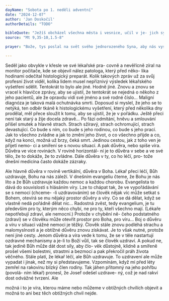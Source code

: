 ```yaml
---
dayName: "Sobota po 1. neděli adventní"
date: "2024-12-07"
author: 'Jan Doskočil'
authorDetails: "TODO"

bibleQuote: "Ježíš obcházel všechna města i vesnice, učil v je- jich synagógách, hlásal radostnou zvěst o (Božím) království a uzdravoval každou nemoc a každou chorobu. Když viděl zástupy, bylo mu jich líto, protože byli vysílení a skleslí jako ovce bez pastýře. Tu řekl svým učedníkům: „Žeň je sice hojná, ale dělníků málo. Proste proto Pána žně, aby poslal dělníky na svou žeň.“ (Potom) si zavolal svých dvanáct učedníků a dal jim moc nad nečistými duchy, aby je vyháněli a uzdravovali každou ne- moc a každou chorobu. Těchto dvanáct Ježíš po- slal a přikázal jim: „Mezi pohany nechoďte a do žádného samařského města nevcházejte.  Radě- ji jděte k ztraceným ovcím z domu izraelského. Jděte a hlásejte: »Přiblížilo se nebeské království.« Uzdravujte nemocné, probouzejte k životu mrtvé, očišťujte malomocné, vyhánějte zlé duchy. Zadar- mo jste dostali, zadarmo dávejte.“"
source: "Mt 9,35-10,1.5-8"

prayer: "Bože, tys poslal na svět svého jednorozeného Syna, aby nás vysvobodil z otroctví hříchu; ukaž svou otcovskou lásku všem, kdo toužeb- ně očekávají tvou pomoc, a doveď nás k plné účasti na svobodě dětí Božích. Prosíme o to skrze tvého Syna…	"

---
```


Seděl jako obvykle v křesle ve své lékařské pra- covně a nevěřícně zíral na monitor počítače, kde se objevil nález patologa, který před něko- lika hodinami odečítal histologický preparát. Kolik takových zpráv už za svůj profesní život viděl, kolika lidem musel nepříznivý výsledek lékařského vyšetření sdělit. Tentokrát to bylo ale jiné. Hodně jiné. Znovu a znovu se vracel k hlavičce zprávy, aby se ujistil, že tentokrát  se nejedná o někoho z jeho pacientů, ale že opravdu vidí své jméno a své rodné číslo…
Maligní diagnóza je taková malá ochutnávka smrti. Doposud si myslel, že jeho se to netýká, ten odběr tkáně k histologickému vyšetření, který před několika dny prodělal, měl přece sloužit k tomu, aby se ujistil, že je v pořádku. Ještě přeci není tak starý a žije docela zdravě…
Po fázi odmítání, hněvu a smlouvání přišel smutek a hlavně strach. Strach sžíravý, strach ochromující,   strach   devastující.    Co   bude s ním, co bude s jeho rodinou, co bude s jeho prací. Jak to všechno zvládne a jak to změní jeho život, o co všechno přijde a co, když na konci, možná už brzy, čeká smrt.
Jedinou cestou, jak z toho ven je přijetí nemo- ci a smíření se s novou situací. A pak důvěra, nebo spíše víra.
Důvěra ve více rovinách. V rovině horizontál- ní je to důvěra v sebe a ve své tělo, že to dokáže, že to zvládne. Dále důvěra v ty, co ho léčí, pro- tože dnešní medicína často dokáže zázraky.
 
Ale hlavně důvěra v rovině vertikální, důvěra v Boha. Lékař přeci léčí, Bůh uzdravuje, Bohu na nás záleží. V dnešním evangeliu čteme, že Bohu je nás líto a že Bůh uzdravuje každou nemoc a každou chorobu. Evangelista to dává do souvislosti s hlásáním víry. Lze to chápat tak, že ve vypořádávání se s nemocí (chceme-
-li uzdravováním) se člověk nějak víc může setkat s Bohem, otevírá se mu nějaký prostor důvěry a víry.
Co se dá dělat, když se vlastně nedá pořádně dělat nic… Radostná zvěst, tedy evangelium, je tu především pro ty, kterým něco chybí, ne pro ty, kteří všechno mají. (Lékaře nepotřebují zdraví, ale nemocní.) Protože v chybění ně- čeho podstatného (zdraví) se v člověku může otevřít prostor pro Boha, pro víru…
Boj o důvěru  a víru v situaci vážné nemoci  je těžký. Člověk  stále znovu podléhá strachu  a malomyslnosti a je obtížné důvěru znovu získávat. Je to však nutné, protože není jiné cesty. Jenom důvěra a víra vede k tomu, že se v těle nastartují ozdravné mechanismy a je-li to Boží vůlí, tak se člověk uzdraví. A pokud ne, tak jedině Bůh může dát dost síly, aby člo- věk důstojně, klidně a smířeně prošel všemi bolestmi, strastmi a bezmocí a pak překročil práh života věčného.
Stále platí, že lékař léčí, ale Bůh uzdravuje. To uzdravení ale může vypadat i jinak, než my  si představujeme. Vzpomínám, když mi před léty zemřel na rakovinu blízký člen rodiny. Tak jáhen přítomný na jeho pohřbu (povolá- ním lékař) pronesl, že Josef odešel uzdrave- ný, což je nad rakví dost odvážné tvrzení. Ale
 
možná i to je víra, kterou máme nebo můžeme v obtížných chvílích objevit a možná to ani bez těch obtížných chvil nejde.

